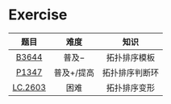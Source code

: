 Exercise
=================
|题目|难度|知识|
|:-:|:-:|:-:|
|[B3644](https://www.luogu.com.cn/problem/B3644)|普及−|拓扑排序模板|
|[P1347](https://www.luogu.com.cn/problem/P1347)|普及+/提高|拓扑排序判断环|
|[LC.2603](https://leetcode.cn/problems/collect-coins-in-a-tree/description/)|困难|拓扑排序变形|

